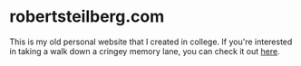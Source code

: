 # robertsteilberg.com

This is my old personal website that I created in college. If you're interested in taking a walk down a cringey memory lane, you can check it out [here](https://robertsteilberg.github.io/robertsteilberg.com/).
